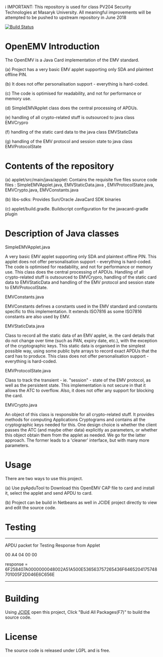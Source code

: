 ℹ️ IMPORTANT: This repository is used for class PV204 Security Technologies at Masaryk University. All meaningful improvements will be attempted to be pushed to upstream repository in June 2018

[![Build Status](https://travis-ci.org/JavaCardSpot-dev/OpenEMV.svg?branch=master)](https://travis-ci.org/JavaCardSpot-dev/OpenEMV)

# OpenEMV Introduction

The OpenEMV is a Java Card implementation of the EMV standard. 

(a) Project has a very basic EMV applet supporting only SDA and plaintext offline PIN.

(b) It does not offer personalisation support - everything is hard-coded.

(c) The code is optimised for readability, and not for performance or memory use.

(d) SimpleEMVApplet class does the central processing of APDUs. 

(e) handling of all crypto-related stuff is outsourced to java class EMVCrypro

(f) handling of the static card data to the java class EMVStaticData

(g) handling of the EMV protocol and session state to java class EMVProtocolState

# Contents of the repository

(a)	applet/src/main/java/applet: Contains the requisite five files source code files :  SimpleEMVApplet.java, EMVStaticData.java
, EMVProtocolState.java, EMVCrypto.java, EMVConstants.java

(b) libs-sdks: Provides Sun/Oracle JavaCard SDK binaries

(c) applet/build.gradle. Buildscript configuration for the javacard-gradle plugin

# Description of Java classes
SimpleEMVApplet.java
 
 A very basic EMV applet supporting only SDA and plaintext offline PIN.
 This applet does not offer personalisation support - everything is hard-coded.
 The code is optimised for readability, and not for performance or memory use.
 This class does the central processing of APDUs. Handling of all crypto-related
 stuff is outsourced to EMVCrypro, handling of the static card data to EMVStaticData and handling of the EMV protocol and session state to EMVProtocolState.


EMVConstants.java
  
  EMVConstants defines a constants used in the EMV standard and 
  constants specific to this implementation. It extends ISO7816
  as some ISO7816 constants are also used by EMV.
 
EMVStaticData.java
 
 Class to record all the static data of an EMV applet, ie. the card details that
 do not change over time (such as PAN, expiry date, etc.), with the exception
 of the cryptographic keys.
 This static data is organised in the simplest possible way, using some public byte
 arrays to record exact APDUs that the card has to produce.
 This class does not offer personalisation support - everything is hard-coded.
  
EMVProtocolState.java
 
 Class to track the transient - ie. "session" - state of the EMV protocol,
 as well as the persistent state.
 This implementation is not secure in that it allows the ATC to overflow.
 Also, it does not offer any support for blocking the card.
 
EMVCrypto.java

 An object of this class is responsible for all crypto-related stuff.
 It provides methods for computing Applications Cryptograms and
 contains all the cryptographic keys needed for this.
 One  design choice is whether the client passes the ATC (and maybe other data)
 explicitly as parameters, or whether this object obtain them from the applet as needed.
 We go for the latter approach. The former leads to a 'cleaner' interface, but with many
 more parameters.
 

# Usage

There are two ways to use this project.

(a) Use pyApduTool to Download this OpenEMV CAP file to card and install it, select the applet and send APDU to card.

(b) Project can be build in Netbeans as well in JCIDE project directly to view and edit the source code.

# Testing

***********************************************************************************************

APDU packet for Testing Response from Applet

00 A4 04 00 00

response = 6F258407A0000000048002A51A500E536563757265436F6465204175748701005F2D046E6C656E

***********************************************************************************************

# Building

Using [JCIDE](http://javacardos.com/javacardforum/viewtopic.php?f=26&t=43?ws=github&prj=OpenEMV) open this project,  Click "Buid All Packages(F7)" to build the source code.

# License 

The source code is released under LGPL and is free.

